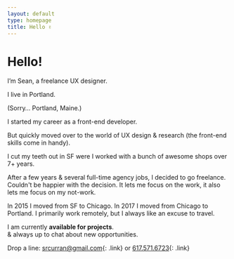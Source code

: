 ```yaml
---
layout: default
type: homepage
title: Hello ✌️
---
```

<div class="x-large">

<h1 id="hello">Hello!</h1>

I’m Sean, a freelance UX designer.

I live in Portland.

(Sorry… Portland, Maine.)

I started my career as a front-end developer.

But quickly moved over to the world of UX design & research (the front-end skills come in handy).

I cut my teeth out in SF were I worked with a bunch of awesome shops over 7+ years.

After a few years & several full-time agency jobs, I decided to go freelance. Couldn't be happier with the decision. It lets me focus on the work, it also lets me focus on my not-work.

In 2015 I moved from SF to Chicago. In 2017 I moved from Chicago to Portland. I primarily work remotely, but I always like an excuse to travel.

I am currently **available for projects**.  
& always up to chat about new opportunities. 

Drop a line: [srcurran@gmail.com](mailto:srcurran@gmail.com){: .link} or [617.571.6723](tel:16175716723){: .link}

</div>
